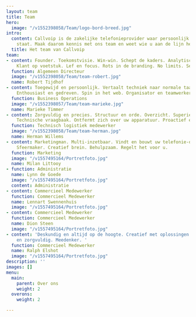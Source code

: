 ```yaml
---
layout: team
title: Team
hero:
  image: "/v1552398058/Team/logo-bord-breed.jpg"
intro:
  content: Callvoip is de zakelijke telefonieprovider waar persoonlijk contact centraal
    staat. Maak daarom kennis met ons team en weet wie u aan de lijn heeft.
  title: Het team van Callvoip
team:
- content: Founder. Toekomstvisie. Win-win. Schept de kaders. Analytisch brein. Partnership.
    Klant op voetstuk. Lef en focus. Rots in de branding. No limits. Serviceminded.
  function: Algemeen Directeur
  image: "/v1552398058/Team/team-robert.jpg"
  name: Robert Tijdhof
- content: Toegewijd en persoonlijk. Vertaalt techniek naar normale taal. Procesregisseur.
    Enthousiast en gedreven. Spin in het web. Organisator en teamwerker.
  function: Business Operations
  image: "/v1552398057/Team/team-marieke.jpg"
  name: Marieke Timmer
- content: Zorgvuldig en precies. Structuur en orde. Overzicht. Superieure productkennis.
    Technische vraagbaak. Ontfermt zich over uw apparatuur. Proactief en scherp.
  function: Technisch logistiek medewerker
  image: "/v1552398058/Team/team-herman.jpg"
  name: Herman Willems
- content: Marketingman. Multi-inzetbaar. Vindt en bouwt uw telefonie-oplossing. Verantwoordelijk.
    Sfeermaker. Creatief brein. Behulpzaam. Regelt het voor u.
  function: Marketing
  image: "/v1557495164/Portretfoto.jpg"
  name: Milan Littooy
- function: Administratie
  name: Lynn de Goede
  image: "/v1557495164/Portretfoto.jpg"
  content: Administratie
- content: Commercieel Medewerker
  function: Commercieel Medewerker
  name: Lennart Swennenhuis
  image: "/v1557495164/Portretfoto.jpg"
- content: Commercieel Medewerker
  function: Commercieel Medewerker
  name: Dion Steen
  image: "/v1557495164/Portretfoto.jpg"
- content: 'Deskundig en altijd op de hoogte. Creatief met oplossingen. Analytisch
    en zorgvuldig. Meedenker. '
  function: Commercieel Medewerker
  name: Ralph Elshot
  image: "/v1557495164/Portretfoto.jpg"
description: ''
images: []
menu:
  main:
    parent: Over ons
    weight: 2
  overons:
    weight: 2

---
```

